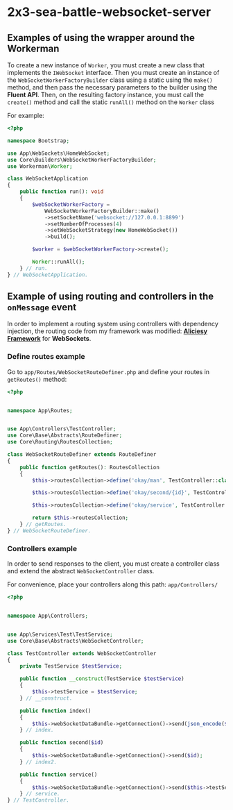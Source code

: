 # 2x3-sea-battle-websocket-server

## Examples of using the wrapper around the Workerman
To create a new instance of `Worker`, you must create a new class that implements the `IWebSocket` interface. 
Then you must create an instance of the `WebSocketWorkerFactoryBuilder` class using a static
using the `make()` method, and then pass the necessary parameters to the builder using the **Fluent API**.
Then, on the resulting factory instance, you must call the `create()` method and call the static `runAll()`
method on the `Worker` class

For example:
```php
<?php

namespace Bootstrap;

use App\WebSockets\HomeWebSocket;
use Core\Builders\WebSocketWorkerFactoryBuilder;
use Workerman\Worker;

class WebSocketApplication
{
    public function run(): void
    {
        $webSocketWorkerFactory =
            WebSocketWorkerFactoryBuilder::make()
            ->setSocketName('websocket://127.0.0.1:8899')
            ->setNumberOfProcesses(4)
            ->setWebSocketStrategy(new HomeWebSocket())
            ->build();

        $worker = $webSocketWorkerFactory->create();

        Worker::runAll();
    } // run.
} // WebSocketApplication.
```

## Example of using routing and controllers in the `onMessage` event
In order to implement a routing system using controllers
with dependency injection, the routing code from my framework
was modified: __[Aliciesy Framework](https://github.com/NaClnik/Aliciesy)__ for __WebSockets__.

### Define routes example
Go to `app/Routes/WebSocketRouteDefiner.php` and define your routes in `getRoutes()` method:
```php
<?php


namespace App\Routes;


use App\Controllers\TestController;
use Core\Base\Abstracts\RouteDefiner;
use Core\Routing\RoutesCollection;

class WebSocketRouteDefiner extends RouteDefiner
{
    public function getRoutes(): RoutesCollection
    {
        $this->routesCollection->define('okay/man', TestController::class, 'index');

        $this->routesCollection->define('okay/second/{id}', TestController::class, 'second');

        $this->routesCollection->define('okay/service', TestController::class, 'service');

        return $this->routesCollection;
    } // getRoutes.
} // WebSocketRouteDefiner.
```

### Controllers example
In order to send responses to the client, you must create
a controller class and extend the abstract `WebSocketController` class.

For convenience, place your controllers along this path: `app/Controllers/`

```php
<?php


namespace App\Controllers;


use App\Services\Test\TestService;
use Core\Base\Abstracts\WebSocketController;

class TestController extends WebSocketController
{
    private TestService $testService;

    public function __construct(TestService $testService)
    {
        $this->testService = $testService;
    } // __construct.

    public function index()
    {
        $this->webSocketDataBundle->getConnection()->send(json_encode($this->webSocketDataBundle->getData()));
    } // index.

    public function second($id)
    {
        $this->webSocketDataBundle->getConnection()->send($id);
    } // index2.

    public function service()
    {
        $this->webSocketDataBundle->getConnection()->send($this->testService->getData());
    } // service.
} // TestController.
```